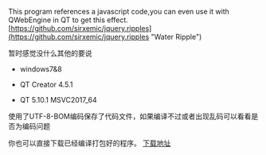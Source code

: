 This program references a javascript code,you can even use it with QWebEngine in QT to get this effect.[https://github.com/sirxemic/jquery.ripples](https://github.com/sirxemic/jquery.ripples "Water Ripple")

暂时感觉没什么其他的要说


- windows7&8


- QT Creator 4.5.1

- QT 5.10.1 MSVC2017_64

使用了UTF-8-BOM编码保存了代码文件，如果编译不过或者出现乱码可以看看是否为编码问题

你也可以直接下载已经编译打包好的程序。
[下载地址](https://github.com/tinyprogramer/Ripple-WallPaper/releases/tag/beta)





